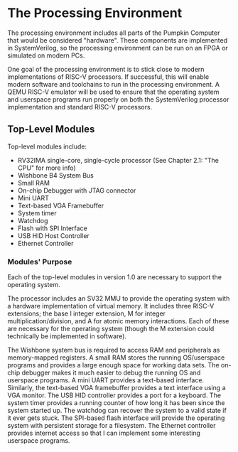 # The Processing Environment

The processing environment includes all parts of the Pumpkin Computer that would be considered "hardware".
These components are implemented in SystemVerilog, so the processing environment can be run on an FPGA
or simulated on modern PCs.

One goal of the processing environment is to stick close to modern implementations of RISC-V processors.
If successful, this will enable modern software and toolchains to run in the processing environment.
A QEMU RISC-V emulator will be used to ensure that the operating system and userspace programs run
properly on both the SystemVerilog processor implementation and standard RISC-V processors.

## Top-Level Modules

Top-level modules include:

- RV32IMA single-core, single-cycle processor (See Chapter 2.1: "The CPU" for more info)
- Wishbone B4 System Bus
- Small RAM
- On-chip Debugger with JTAG connector
- Mini UART
- Text-based VGA Framebuffer
- System timer
- Watchdog
- Flash with SPI Interface
- USB HID Host Controller
- Ethernet Controller

### Modules' Purpose

Each of the top-level modules in version 1.0 are necessary to support the operating system.

The processor includes an SV32 MMU to provide the operating system with a hardware implementation of
virtual memory. It includes three RISC-V extensions; the base I integer extension, M for integer
multiplication/division, and A for atomic memory interactions. Each of these are necessary for the
operating system (though the M extension could technically be implemented in software).

The Wishbone system bus is required to access RAM and peripherals as memory-mapped registers. A small
RAM stores the running OS/userspace programs and provides a large enough space for
working data sets. The on-chip debugger makes it much easier to debug the running OS
and userspace programs. A mini UART provides a text-based interface. Similarly, the
text-based VGA framebuffer provides a text interface using a VGA monitor. The USB HID controller
provides a port for a keyboard. The system timer provides a running counter
of how long it has been since the system started up. The watchdog can recover the system to a valid
state if it ever gets stuck. The SPI-based flash interface will provide the operating system with
persistent storage for a filesystem. The Ethernet controller provides internet access so that
I can implement some interesting userspace programs.


